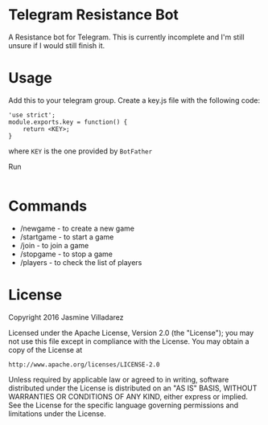 # Telegram Resistance Bot
A Resistance bot for Telegram. This is currently incomplete and I'm still unsure if I would still finish it.

# Usage
Add this to your telegram group. Create a key.js file with the following code:
```
'use strict';
module.exports.key = function() {
	return <KEY>;
}
```
where `KEY` is the one provided by `BotFather`

Run
``` node index.js
```

# Commands
* /newgame - to create a new game
* /startgame - to start a game
* /join - to join a game
* /stopgame - to stop a game
* /players - to check the list of players

# License
Copyright 2016 Jasmine Villadarez

Licensed under the Apache License, Version 2.0 (the "License");
you may not use this file except in compliance with the License.
You may obtain a copy of the License at

    http://www.apache.org/licenses/LICENSE-2.0

Unless required by applicable law or agreed to in writing, software
distributed under the License is distributed on an "AS IS" BASIS,
WITHOUT WARRANTIES OR CONDITIONS OF ANY KIND, either express or implied.
See the License for the specific language governing permissions and
limitations under the License.